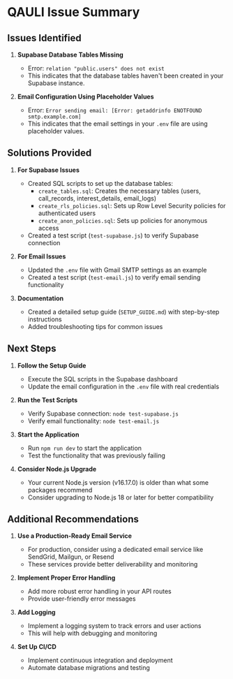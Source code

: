 # QAULI Issue Summary

## Issues Identified

1. **Supabase Database Tables Missing**
   - Error: `relation "public.users" does not exist`
   - This indicates that the database tables haven't been created in your Supabase instance.

2. **Email Configuration Using Placeholder Values**
   - Error: `Error sending email: [Error: getaddrinfo ENOTFOUND smtp.example.com]`
   - This indicates that the email settings in your `.env` file are using placeholder values.

## Solutions Provided

1. **For Supabase Issues**
   - Created SQL scripts to set up the database tables:
     - `create_tables.sql`: Creates the necessary tables (users, call_records, interest_details, email_logs)
     - `create_rls_policies.sql`: Sets up Row Level Security policies for authenticated users
     - `create_anon_policies.sql`: Sets up policies for anonymous access
   - Created a test script (`test-supabase.js`) to verify Supabase connection

2. **For Email Issues**
   - Updated the `.env` file with Gmail SMTP settings as an example
   - Created a test script (`test-email.js`) to verify email sending functionality

3. **Documentation**
   - Created a detailed setup guide (`SETUP_GUIDE.md`) with step-by-step instructions
   - Added troubleshooting tips for common issues

## Next Steps

1. **Follow the Setup Guide**
   - Execute the SQL scripts in the Supabase dashboard
   - Update the email configuration in the `.env` file with real credentials

2. **Run the Test Scripts**
   - Verify Supabase connection: `node test-supabase.js`
   - Verify email functionality: `node test-email.js`

3. **Start the Application**
   - Run `npm run dev` to start the application
   - Test the functionality that was previously failing

4. **Consider Node.js Upgrade**
   - Your current Node.js version (v16.17.0) is older than what some packages recommend
   - Consider upgrading to Node.js 18 or later for better compatibility

## Additional Recommendations

1. **Use a Production-Ready Email Service**
   - For production, consider using a dedicated email service like SendGrid, Mailgun, or Resend
   - These services provide better deliverability and monitoring

2. **Implement Proper Error Handling**
   - Add more robust error handling in your API routes
   - Provide user-friendly error messages

3. **Add Logging**
   - Implement a logging system to track errors and user actions
   - This will help with debugging and monitoring

4. **Set Up CI/CD**
   - Implement continuous integration and deployment
   - Automate database migrations and testing 